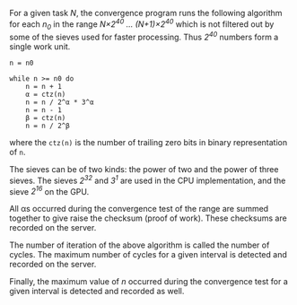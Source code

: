 For a given task *N*, the convergence program runs the following algorithm
for each *n<sub>0</sub>* in the range
*N&times;2<sup>40</sup> &hellip; (N+1)&times;2<sup>40</sup>* which is not
filtered out by some of the sieves used for faster processing. Thus
*2<sup>40</sup>* numbers form a single work unit.

```
n = n0

while n >= n0 do
	n = n + 1
	α = ctz(n)
	n = n / 2^α * 3^α
	n = n - 1
	β = ctz(n)
	n = n / 2^β
```

where the `ctz(n)` is the number of trailing zero bits in binary
representation of `n`.

The sieves can be of two kinds: the power of two and the power of three sieves.
The sieves *2<sup>32</sup>* and *3<sup>1</sup>* are used in the CPU implementation,
and the sieve *2<sup>16</sup>* on the GPU.

All &alpha;s occurred during the convergence test of the range are summed
together to give raise the checksum (proof of work). These checksums are
recorded on the server.

The number of iteration of the above algorithm is called the number of
cycles. The maximum number of cycles for a given interval is detected and
recorded on the server.

Finally, the maximum value of *n* occurred during the convergence test for
a given interval is detected and recorded as well.

